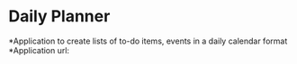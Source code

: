 # Daily Planner
*Application to create lists of to-do items, events in a daily calendar format
</BR>
*Application url:

